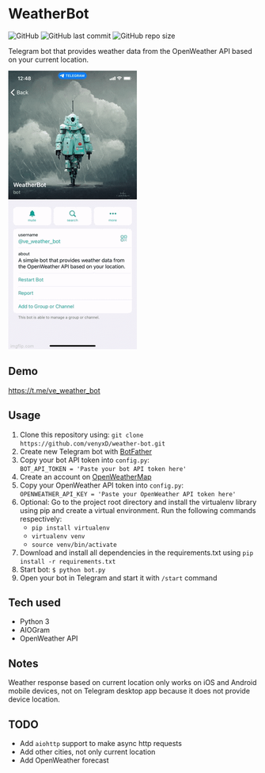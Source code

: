 # WeatherBot
![GitHub](https://img.shields.io/github/license/venyxD/weather-bot)
![GitHub last commit](https://img.shields.io/github/last-commit/venyxd/weather-bot)
![GitHub repo size](https://img.shields.io/github/repo-size/venyxd/weather-bot)

Telegram bot that provides weather data from the OpenWeather API based on your current location.

![](preview.gif)

## Demo
https://t.me/ve_weather_bot

## Usage
1. Clone this repository using: `git clone https://github.com/venyxD/weather-bot.git`
2. Create new Telegram bot with [BotFather](https://t.me/BotFather)
3. Copy your bot API token into `config.py`:<br />
   `BOT_API_TOKEN = 'Paste your bot API token here'`
4. Create an account on [OpenWeatherMap](https://home.openweathermap.org/users/sign_up)
5. Copy your OpenWeather API token into `config.py`:<br />
   `OPENWEATHER_API_KEY = 'Paste your OpenWeather API token here'`
6. Optional: Go to the project root directory and install the virtualenv library using pip and create a virtual environment. Run the following commands respectively:
   * `pip install virtualenv`
   * `virtualenv venv`
   * `source venv/bin/activate`
7. Download and install all dependencies in the requirements.txt using `pip install -r requirements.txt`
8. Start bot: `$ python bot.py`
9. Open your bot in Telegram and start it with `/start` command

## Tech used
* Python 3
* AIOGram
* OpenWeather API

## Notes
Weather response based on current location only works on iOS and Android mobile devices, not on Telegram desktop app because it does not provide device location.

## TODO
* Add `aiohttp` support to make async http requests
* Add other cities, not only current location
* Add OpenWeather forecast